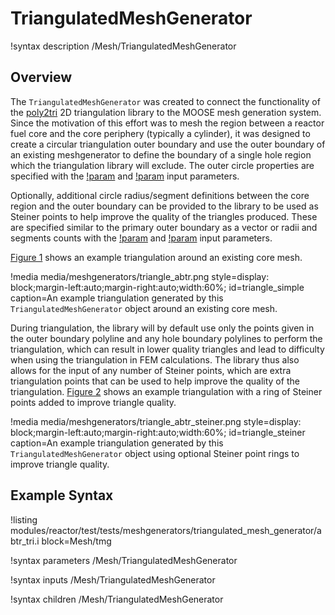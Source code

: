 # TriangulatedMeshGenerator

!syntax description /Mesh/TriangulatedMeshGenerator

## Overview

The `TriangulatedMeshGenerator` was created to connect the functionality of the [poly2tri](https://github.com/jhasse/poly2tri) 2D triangulation library to the MOOSE mesh generation system. Since the motivation of this effort was to mesh the region between a reactor fuel core and the core periphery (typically a cylinder), it was designed to create a circular triangulation outer boundary and use the outer boundary of an existing meshgenerator to define the boundary of a single hole region which the triangulation library will exclude. The outer circle properties are specified with the [!param](/Mesh/TriangulatedMeshGenerator/outer_circle_radius) and [!param](/Mesh/TriangulatedMeshGenerator/outer_circle_num_segments) input parameters.

Optionally, additional circle radius/segment definitions between the core region and the outer boundary can be provided to the library to be used as Steiner points to help improve the quality of the triangles produced. These are specified similar to the primary outer boundary as a vector or radii and segments counts with the [!param](/Mesh/TriangulatedMeshGenerator/extra_circle_radii) and [!param](/Mesh/TriangulatedMeshGenerator/extra_circle_num_segments) input parameters.

[Figure 1](#triangle_simple) shows an example triangulation around an existing core mesh.

!media media/meshgenerators/triangle_abtr.png
      style=display: block;margin-left:auto;margin-right:auto;width:60%;
      id=triangle_simple
      caption=An example triangulation generated by this `TriangulatedMeshGenerator` object around an existing core mesh.

During triangulation, the library will by default use only the points given in the outer boundary polyline and any hole boundary polylines to perform the triangulation, which can result in lower quality triangles and lead to difficulty when using the triangulation in FEM calculations. The library thus also allows for the input of any number of Steiner points, which are extra triangulation points that can be used to help improve the quality of the triangulation. [Figure 2](#triangle_steiner) shows an example triangulation with a ring of Steiner points added to improve triangle quality.

!media media/meshgenerators/triangle_abtr_steiner.png
      style=display: block;margin-left:auto;margin-right:auto;width:60%;
      id=triangle_steiner
      caption=An example triangulation generated by this `TriangulatedMeshGenerator` object using optional Steiner point rings to improve triangle quality.

## Example Syntax

!listing modules/reactor/test/tests/meshgenerators/triangulated_mesh_generator/abtr_tri.i block=Mesh/tmg

!syntax parameters /Mesh/TriangulatedMeshGenerator

!syntax inputs /Mesh/TriangulatedMeshGenerator

!syntax children /Mesh/TriangulatedMeshGenerator
